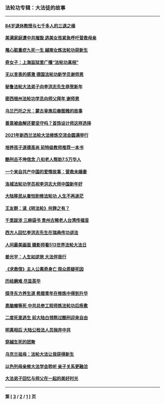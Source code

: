 ### 法轮功专辑：大法徒的故事
---
#### [84岁退休教授与七千多人的三退之缘](../../pages/nf1147481/n13796650.md?11040430) 
#### [美满家庭遭中共摧毁 逃美女孩紧急呼吁营救母亲](../../pages/nf1147481/n13792859.md?11040430) 
#### [罹心脏重症九死一生 越南女炼法轮功获新生](../../pages/nf1147481/n13732766.md?11040430) 
#### [奇女子：上海监狱里广播“法轮功真相”](../../pages/nf1147481/n13726443.md?11040430) 
#### [无以言表的感激 德国法轮功新学员谢师恩](../../pages/nf1147481/n13543790.md?11040430) 
#### [秘鲁法轮大法弟子向李洪志先生恭贺新年](../../pages/nf1147481/n13540182.md?11040430) 
#### [密西根州法轮功学员向师父拜年 谢师恩](../../pages/nf1147481/n13538183.md?11040430) 
#### [乌兰巴托之光：蒙古皇族后裔图雅的故事](../../pages/nf1147481/n13155759.md?11040430) 
#### [善意被曲解还要坚守吗？首饰设计师这样选择](../../pages/nf1147481/n13077575.md?11040430) 
#### [2021年新西兰法轮大法修炼交流会圆满举行](../../pages/nf1147481/n13033149.md?11040430) 
#### [培养孩子道德高尚 前特级教师推荐一本书](../../pages/nf1147481/n12938640.md?11040430) 
#### [酷刑击不垮信念 八旬老人帮助7.5万华人](../../pages/nf1147481/n12880712.md?11040430) 
#### [一个来自共产中国的爱情故事：营救未婚妻](../../pages/nf1147481/n12778386.md?11040430) 
#### [洛城法轮功学员祝李洪志大师中国新年好](../../pages/nf1147481/n12724685.md?11040430) 
#### [大陆移民从害怕到修法轮功 人生不再迷茫](../../pages/nf1147481/n12414325.md?11040430) 
#### [王友群：读《转法轮》何罪之有？](../../pages/nf1147481/n12408647.md?11040430) 
#### [千里跋涉 三麻袋书 贵州古稀老人台湾传福音](../../pages/nf1147481/n12198750.md?11040430) 
#### [西方人回忆李洪志先生在瑞典传功讲法](../../pages/nf1147481/n12099607.md?11040430) 
#### [人间最美画面 摄影师看513世界法轮大法日](../../pages/nf1147481/n12094118.md?11040430) 
#### [姜光宇：人生如逆旅 大法伴我行](../../pages/nf1147481/n12088664.md?11040430) 
#### [《求救信》主人公离奇身亡 观众质疑死因](../../pages/nf1147481/n11845215.md?11040430) 
#### [历经磨难 尽显英华](../../pages/nf1147481/n11723297.md?11040430) 
#### [探寻东方养生道 希腊青年在修炼中得到升华](../../pages/nf1147481/n11494502.md?11040430) 
#### [患脑瘤等死 中共总参工程师炼法轮功后痊愈](../../pages/nf1147481/n11466682.md?11040430) 
#### [二度死里逃生 前大陆白领熬过酷刑迎来自由](../../pages/nf1147481/n11368594.md?11040430) 
#### [明真相后 大陆公检法人员抛弃中共](../../pages/nf1147481/n11358618.md?11040430) 
#### [穿越生死的团聚](../../pages/nf1147481/n11258922.md?11040430) 
#### [乌克兰祖母：法轮大法让我获得新生](../../pages/nf1147481/n11269457.md?11040430) 
#### [以色列母亲修大法学会聆听 亲子关系更融洽](../../pages/nf1147481/n11268195.md?11040430) 
#### [大法弟子回忆与师父在一起的美好时光](../../pages/nf1147481/n11267759.md?11040430) 

---
#### 第 [ [3](./3.md?11040430) / [2](./2.md?11040430) / [1](./1.md?11040430) ] 页
